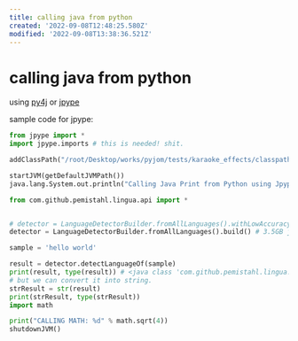 ```yaml
---
title: calling java from python
created: '2022-09-08T12:48:25.580Z'
modified: '2022-09-08T13:38:36.521Z'
---
```


# calling java from python

using [py4j](https://github.com/py4j/py4j) or [jpype](https://jpype.readthedocs.io/en/latest/userguide.html?highlight=jar#class-paths)

sample code for jpype:

```python
from jpype import *
import jpype.imports # this is needed! shit.

addClassPath("/root/Desktop/works/pyjom/tests/karaoke_effects/classpath/lingua.jar")

startJVM(getDefaultJVMPath())
java.lang.System.out.println("Calling Java Print from Python using Jpype!")

from com.github.pemistahl.lingua.api import *


# detector = LanguageDetectorBuilder.fromAllLanguages().withLowAccuracyMode().build()
detector = LanguageDetectorBuilder.fromAllLanguages().build() # 3.5GB just for detecting language! it is somehow crazy.

sample = 'hello world'

result = detector.detectLanguageOf(sample)
print(result, type(result)) # <java class 'com.github.pemistahl.lingua.api.Language'>
# but we can convert it into string.
strResult = str(result)
print(strResult, type(strResult))
import math

print("CALLING MATH: %d" % math.sqrt(4))
shutdownJVM()
```
